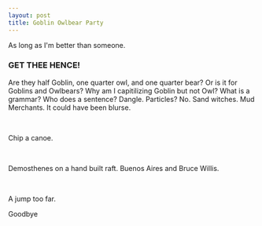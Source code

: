 ```yaml
---
layout: post
title: Goblin Owlbear Party
---
```


As long as I'm better than someone.

### GET THEE HENCE!

Are they half Goblin, one quarter owl, and one quarter bear?
Or is it for Goblins and Owlbears?
Why am I capitilizing Goblin but not Owl?
What is a grammar?
Who does a sentence?
Dangle.
Particles?
No. Sand witches.
Mud Merchants.
It could have been blurse.

<br>

Chip a canoe.

<br>

Demosthenes on a hand built raft.
Buenos Aires and Bruce Willis.

<br>

A jump too far.




Goodbye
